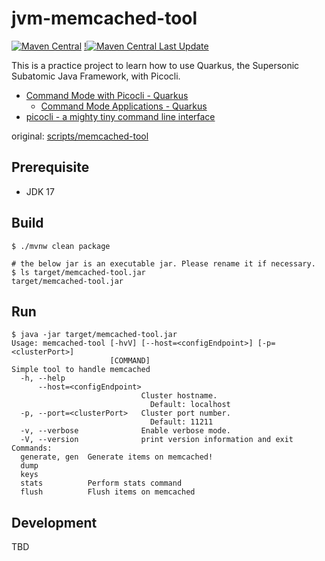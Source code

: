 # jvm-memcached-tool
[![Maven Central](https://img.shields.io/maven-central/v/io.github.yuokada/jvm-memcached-tool.svg)](https://central.sonatype.com/artifact/io.github.yuokada/jvm-memcached-tool)
[!![Maven Central Last Update](https://img.shields.io/maven-central/last-update/io.github.yuokada/jvm-memcached-tool)](https://central.sonatype.com/artifact/io.github.yuokada/jvm-memcached-tool)

<!--
![Maven Central Version](https://img.shields.io/maven-central/v/io.github.yuokada/jvm-memcached-tool?link=https%3A%2F%2Fcentral.sonatype.com%2Fartifact%2Fio.github.yuokada%2Fjvm-memcached-tool)
-->
This is a practice project to learn how to use Quarkus, the Supersonic Subatomic Java Framework, with Picocli.

- [Command Mode with Picocli \- Quarkus](https://quarkus.io/guides/picocli)
  - [Command Mode Applications \- Quarkus](https://quarkus.io/guides/command-mode-reference)
- [picocli \- a mighty tiny command line interface](https://picocli.info/)

original: [scripts/memcached-tool](https://github.com/memcached/memcached/blob/1b3b8555734f9b7b8d979924c7f8d6cf82194ba8/scripts/memcached-tool)

## Prerequisite

- JDK 17

## Build

```shell
$ ./mvnw clean package

# the below jar is an executable jar. Please rename it if necessary.
$ ls target/memcached-tool.jar
target/memcached-tool.jar
```

## Run

```shell
$ java -jar target/memcached-tool.jar
Usage: memcached-tool [-hvV] [--host=<configEndpoint>] [-p=<clusterPort>]
                      [COMMAND]
Simple tool to handle memcached
  -h, --help
      --host=<configEndpoint>
                             Cluster hostname.
                               Default: localhost
  -p, --port=<clusterPort>   Cluster port number.
                               Default: 11211
  -v, --verbose              Enable verbose mode.
  -V, --version              print version information and exit
Commands:
  generate, gen  Generate items on memcached!
  dump
  keys
  stats          Perform stats command
  flush          Flush items on memcached
```

## Development

TBD
